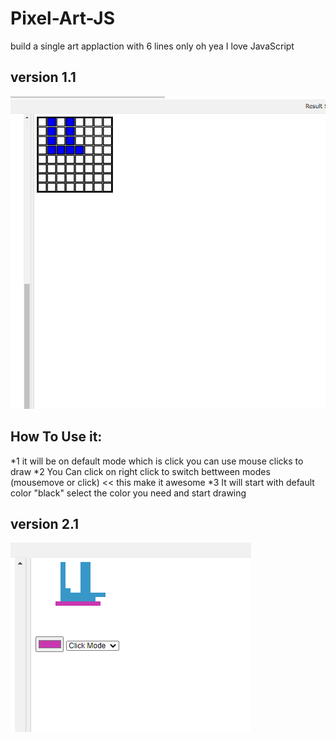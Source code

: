 # Pixel-Art-JS
build a single art applaction with 6 lines only oh yea I love JavaScript 

## version 1.1
<img src="app_udacity.PNG">


## How To Use it:
*1  it will be on default mode which is click you can use mouse clicks to draw
*2  You Can click on right click to switch bettween modes (mousemove or click) << this make it awesome
*3  It will start with default color "black" select the color you need and start drawing 

## version 2.1
<img src="udacity.PNG">


